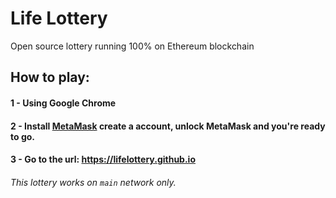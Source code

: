 # Life Lottery
Open source lottery running 100% on Ethereum blockchain

## How to play:

#### 1 - Using Google Chrome
#### 2 - Install <a href="https://chrome.google.com/webstore/detail/metamask/nkbihfbeogaeaoehlefnkodbefgpgknn?hl=en">MetaMask</a> create a account, unlock MetaMask and you're ready to go.
#### 3 - Go to the url: https://lifelottery.github.io

###### This lottery works on `main` network only.
